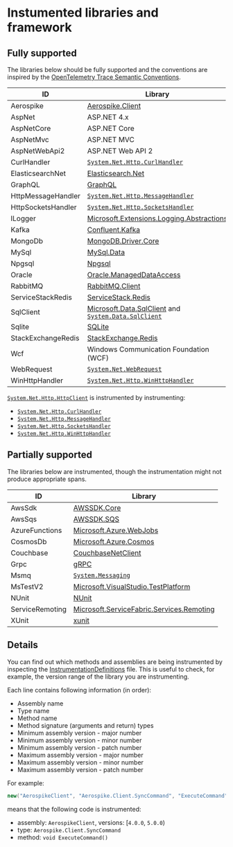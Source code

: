 # Instumented libraries and framework

## Fully supported

The libraries below should be fully supported and the conventions are inspired by
the [OpenTelemetry Trace Semantic Conventions](https://github.com/open-telemetry/opentelemetry-specification/tree/main/specification/trace/semantic_conventions).

| ID | Library |
| -- | ---     |
| Aerospike | [Aerospike.Client](https://www.nuget.org/packages/Aerospike.Client/) |
| AspNet | ASP.NET 4.x |
| AspNetCore | ASP.NET Core |
| AspNetMvc | ASP.NET MVC |
| AspNetWebApi2 | ASP.NET Web API 2 |
| CurlHandler | [`System.Net.Http.CurlHandler`](https://docs.microsoft.com/en-us/dotnet/api/system.net.http.httpclienthandler#httpclienthandler-in-net-core) |
| ElasticsearchNet | [Elasticsearch.Net](https://www.nuget.org/packages/Elasticsearch.Net/) |
| GraphQL | [GraphQL](https://www.nuget.org/packages/GraphQL/) |
| HttpMessageHandler | [`System.Net.Http.MessageHandler`](https://docs.microsoft.com/en-us/dotnet/api/system.net.http.httpmessagehandler) |
| HttpSocketsHandler | [`System.Net.Http.SocketsHandler`](https://docs.microsoft.com/en-us/dotnet/api/system.net.http.socketshttphandler) |
| ILogger | [Microsoft.Extensions.Logging.Abstractions](https://www.nuget.org/packages/Microsoft.Extensions.Logging.Abstractions/) |
| Kafka | [Confluent.Kafka](https://www.nuget.org/packages/Confluent.Kafka/) |
| MongoDb | [MongoDB.Driver.Core](https://www.nuget.org/packages/MongoDB.Driver.Core/) |
| MySql | [MySql.Data](https://www.nuget.org/packages/MySql.Data/) |
| Npgsql | [Npgsql](https://www.nuget.org/packages/Npgsql/) |
| Oracle | [Oracle.ManagedDataAccess](https://www.nuget.org/packages/Oracle.ManagedDataAccess/) |
| RabbitMQ | [RabbitMQ.Client](https://www.nuget.org/packages/RabbitMQ.Client/) |
| ServiceStackRedis | [ServiceStack.Redis](https://www.nuget.org/packages/ServiceStack.Redis/) |
| SqlClient | [Microsoft.Data.SqlClient](https://www.nuget.org/packages/Microsoft.Data.SqlClient/) and [`System.Data.SqlClient`](https://docs.microsoft.com/en-us/dotnet/api/system.data.sqlclient) |
| Sqlite | [SQLite](https://www.nuget.org/packages/SQLite/) |
| StackExchangeRedis | [StackExchange.Redis](https://www.nuget.org/packages/StackExchange.Redis/) |
| Wcf | Windows Communication Foundation (WCF) |
| WebRequest | [`System.Net.WebRequest`](https://docs.microsoft.com/en-us/dotnet/api/system.net.webreques) |
| WinHttpHandler | [`System.Net.Http.WinHttpHandler`](https://docs.microsoft.com/en-us/dotnet/api/system.net.http.winhttphandler) |

[`System.Net.Http.HttpClient`](https://docs.microsoft.com/en-us/dotnet/api/system.net.http.httpclient)
is instrumented by instrumenting:

- [`System.Net.Http.CurlHandler`](https://docs.microsoft.com/en-us/dotnet/api/system.net.http.httpclienthandler#httpclienthandler-in-net-core)
- [`System.Net.Http.MessageHandler`](https://docs.microsoft.com/en-us/dotnet/api/system.net.http.httpmessagehandler)
- [`System.Net.Http.SocketsHandler`](https://docs.microsoft.com/en-us/dotnet/api/system.net.http.socketshttphandler)
- [`System.Net.Http.WinHttpHandler`](https://docs.microsoft.com/en-us/dotnet/api/system.net.http.winhttphandler)

## Partially supported

The libraries below are instrumented, though the instrumentation might not
produce appropriate spans.

| ID | Library |
| -- | ---     |
| AwsSdk | [AWSSDK.Core](https://www.nuget.org/packages/AWSSDK.Core/) |
| AwsSqs | [AWSSDK.SQS](https://www.nuget.org/packages/AWSSDK.SQS/) |
| AzureFunctions | [Microsoft.Azure.WebJobs](https://www.nuget.org/packages/Microsoft.Azure.WebJobs/) |
| CosmosDb | [Microsoft.Azure.Cosmos](https://www.nuget.org/packages/Microsoft.Azure.Cosmos/) |
| Couchbase | [CouchbaseNetClient](https://www.nuget.org/packages/CouchbaseNetClient/) |
| Grpc | [gRPC](https://grpc.io/) |
| Msmq | [`System.Messaging`](https://docs.microsoft.com/en-us/dotnet/api/system.messaging) |
| MsTestV2 | [Microsoft.VisualStudio.TestPlatform](https://www.nuget.org/packages/Microsoft.VisualStudio.TestPlatform/) |
| NUnit | [NUnit](https://www.nuget.org/packages/NUnit/) |
| ServiceRemoting | [Microsoft.ServiceFabric.Services.Remoting](https://www.nuget.org/packages/Microsoft.ServiceFabric.Services.Remoting/) |
| XUnit | [xunit](https://www.nuget.org/packages/xunit) |

## Details

You can find out which methods and assemblies are being instrumented by inspecting
the [InstrumentationDefinitions](../tracer/src/Datadog.Trace/ClrProfiler/InstrumentationDefinitions.Generated.cs)
file. This is useful to check, for example, the version range of the library
you are instrumenting.

Each line contains following information (in order):

- Assembly name
- Type name
- Method name
- Method signature (arguments and return) types
- Minimum assembly version - major number
- Minimum assembly version - minor number
- Minimum assembly version - patch number
- Maximum assembly version - major number
- Maximum assembly version - minor number
- Maximum assembly version - patch number

For example:

```csharp
new("AerospikeClient", "Aerospike.Client.SyncCommand", "ExecuteCommand",  new[] { "System.Void" }, 4, 0, 0, 4, 65535, 65535, assemblyFullName, "Datadog.Trace.ClrProfiler.AutoInstrumentation.Aerospike.SyncCommandIntegration"),
```

means that the following code is instrumented:

- assembly: `AerospikeClient`, versions: [`4.0.0`, `5.0.0`)
- type: `Aerospike.Client.SyncCommand`
- method: `void ExecuteCommand()`
